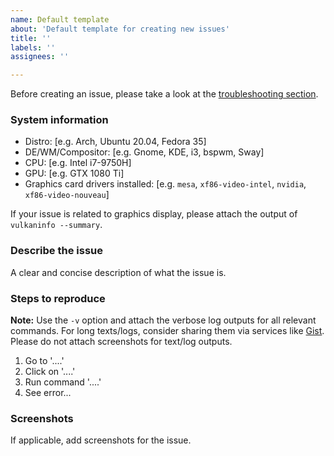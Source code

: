 ```yaml
---
name: Default template
about: 'Default template for creating new issues'
title: ''
labels: ''
assignees: ''

---
```


Before creating an issue, please take a look at the [troubleshooting
section](https://old.reddit.com/r/leagueoflinux/wiki/index#wiki_3_-_.1F527_tech_support_and_troubleshooting).

### System information

 - Distro: [e.g. Arch, Ubuntu 20.04, Fedora 35]
 - DE/WM/Compositor: [e.g. Gnome, KDE, i3, bspwm, Sway]
 - CPU: [e.g. Intel i7-9750H]
 - GPU: [e.g. GTX 1080 Ti]
 - Graphics card drivers installed: [e.g. `mesa`, `xf86-video-intel`, `nvidia`, `xf86-video-nouveau`]

If your issue is related to graphics display, please attach the output of `vulkaninfo --summary`.

### Describe the issue

A clear and concise description of what the issue is.

### Steps to reproduce

**Note:** Use the `-v` option and attach the verbose log outputs for all
relevant commands. For long texts/logs, consider sharing them via services like
[Gist](https://gist.github.com/). Please do not attach screenshots for text/log
outputs.

1. Go to '....'
2. Click on '....'
3. Run command '....'
4. See error...

### Screenshots

If applicable, add screenshots for the issue.
